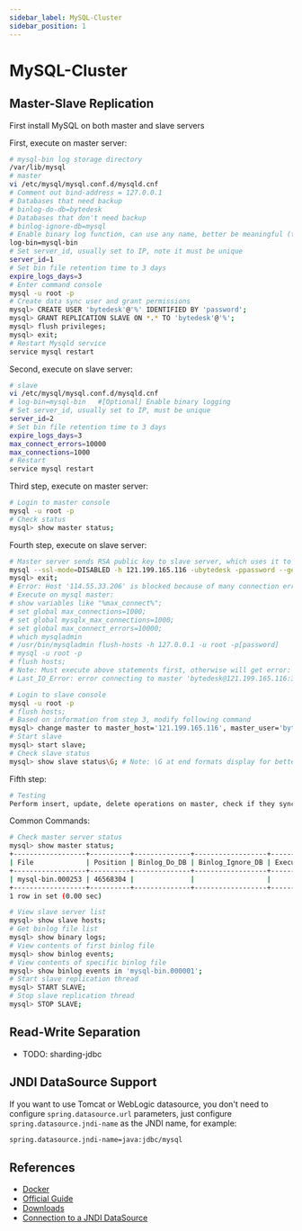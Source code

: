```yaml
---
sidebar_label: MySQL-Cluster
sidebar_position: 1
---
```


# MySQL-Cluster

## Master-Slave Replication

First install MySQL on both master and slave servers

First, execute on master server:

```bash
# mysql-bin log storage directory
/var/lib/mysql
# master
vi /etc/mysql/mysql.conf.d/mysqld.cnf
# Comment out bind-address = 127.0.0.1
# Databases that need backup
# binlog-do-db=bytedesk
# Databases that don't need backup
# binlog-ignore-db=mysql
# Enable binary log function, can use any name, better be meaningful (this is key)
log-bin=mysql-bin
# Set server_id, usually set to IP, note it must be unique
server_id=1
# Set bin file retention time to 3 days
expire_logs_days=3
# Enter command console
mysql -u root -p
# Create data sync user and grant permissions
mysql> CREATE USER 'bytedesk'@'%' IDENTIFIED BY 'password';
mysql> GRANT REPLICATION SLAVE ON *.* TO 'bytedesk'@'%';
mysql> flush privileges;
mysql> exit;
# Restart Mysqld service
service mysql restart
```

Second, execute on slave server:

```bash
# slave
vi /etc/mysql/mysql.conf.d/mysqld.cnf
# log-bin=mysql-bin   #[Optional] Enable binary logging
# Set server_id, usually set to IP, must be unique
server_id=2
# Set bin file retention time to 3 days
expire_logs_days=3
max_connect_errors=10000
max_connections=1000
# Restart
service mysql restart
```

Third step, execute on master server:

```bash
# Login to master console
mysql -u root -p
# Check status
mysql> show master status;
```

Fourth step, execute on slave server:

```bash
# Master server sends RSA public key to slave server, which uses it to encrypt password and return result to server
mysql --ssl-mode=DISABLED -h 121.199.165.116 -ubytedesk -ppassword --get-server-public-key
mysql> exit;
# Error: Host '114.55.33.206' is blocked because of many connection errors; unblock with 'mysqladmin flush-hosts'
# Execute on mysql master:
# show variables like "%max_connect%";
# set global max_connections=1000;
# set global mysqlx_max_connections=1000;
# set global max_connect_errors=10000;
# which mysqladmin
# /usr/bin/mysqladmin flush-hosts -h 127.0.0.1 -u root -p[password]
# mysql -u root -p
# flush hosts;
# Note: Must execute above statements first, otherwise will get error:
# Last_IO_Error: error connecting to master 'bytedesk@121.199.165.116:3306' - retry-time: 30 retries: 1 message: Authentication plugin 'caching_sha2_password' reported error: Authentication requires secure connection.

# Login to slave console
mysql -u root -p
# flush hosts;
# Based on information from step 3, modify following command
mysql> change master to master_host='121.199.165.116', master_user='bytedesk', master_password='password', master_port=3306, master_log_file='mysql-bin.001566', master_log_pos=43471610, master_connect_retry=30;
# Start slave
mysql> start slave;
# Check slave status
mysql> show slave status\G; # Note: \G at end formats display for better readability
```

Fifth step:

```bash
# Testing
Perform insert, update, delete operations on master, check if they sync to slave
```

Common Commands:

```bash
# Check master server status
mysql> show master status;
+------------------+----------+--------------+------------------+-------------------+
| File             | Position | Binlog_Do_DB | Binlog_Ignore_DB | Executed_Gtid_Set |
+------------------+----------+--------------+------------------+-------------------+
| mysql-bin.000253 | 46568304 |              |                  |                   |
+------------------+----------+--------------+------------------+-------------------+
1 row in set (0.00 sec)

# View slave server list
mysql> show slave hosts;
# Get binlog file list
mysql> show binary logs;
# View contents of first binlog file
mysql> show binlog events;
# View contents of specific binlog file
mysql> show binlog events in 'mysql-bin.000001';
# Start slave replication thread
mysql> START SLAVE;
# Stop slave replication thread
mysql> STOP SLAVE;
```

## Read-Write Separation

- TODO: sharding-jdbc

## JNDI DataSource Support

If you want to use Tomcat or WebLogic datasource, you don't need to configure `spring.datasource.url` parameters, just configure `spring.datasource.jndi-name` as the JNDI name, for example:

```bash
spring.datasource.jndi-name=java:jdbc/mysql
```

## References

* [Docker](https://hub.docker.com/_/mysql)
* [Official Guide](https://dev.mysql.com/doc/mysql-apt-repo-quick-guide/en/)
* [Downloads](https://dev.mysql.com/downloads/repo/apt/)
* [Connection to a JNDI DataSource](https://docs.spring.io/spring-boot/docs/current/reference/html/boot-features-sql.html#boot-features-connecting-to-a-jndi-datasource)
